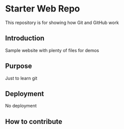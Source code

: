 # Starter Web Repo

This repository is for showing how Git and GitHub work

## Introduction

Sample website with plenty of files for demos

## Purpose

Just to learn git

## Deployment

No deployment

## How to contribute
